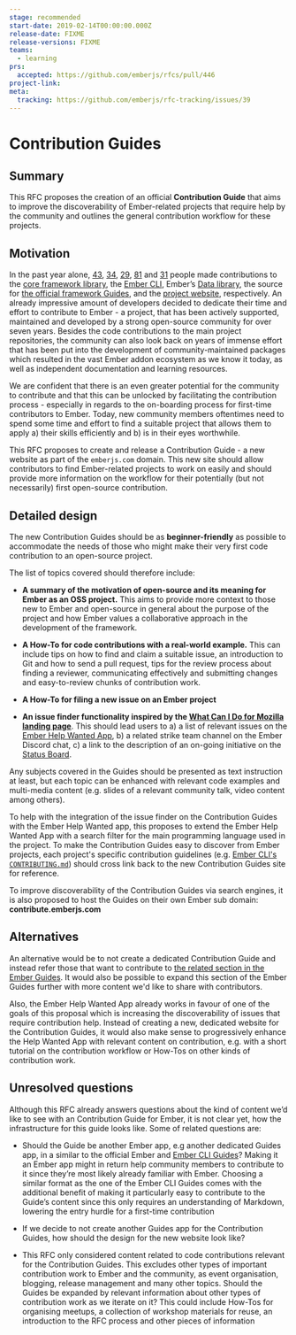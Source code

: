 ```yaml
---
stage: recommended
start-date: 2019-02-14T00:00:00.000Z
release-date: FIXME
release-versions: FIXME
teams:
  - learning
prs:
  accepted: https://github.com/emberjs/rfcs/pull/446
project-link:
meta:
  tracking: https://github.com/emberjs/rfc-tracking/issues/39
---
```


# Contribution Guides

## Summary

This RFC proposes the creation of an official **Contribution Guide** that aims to improve the discoverability of Ember-related projects that require help by the community and outlines the general contribution workflow for these projects.


## Motivation

In the past year alone, [43](https://github.com/emberjs/ember.js/graphs/contributors?from=2018-01-01&to=2019-01-01&type=c), [34](https://github.com/ember-cli/ember-cli/graphs/contributors?from=2018-01-01&to=2019-01-01&type=c), [29](https://github.com/emberjs/data/graphs/contributors?from=2018-01-01&to=2019-01-01&type=c), [81](https://github.com/ember-learn/guides-source/graphs/contributors?from=2018-01-01&to=2019-01-01&type=c) and [31](https://github.com/emberjs/website/graphs/contributors?from=2018-01-01&to=2019-01-01&type=c) people made contributions to the [core framework library](https://github.com/emberjs/ember.js), the [Ember CLI](https://github.com/ember-cli/ember-cli), Ember’s [Data library](https://github.com/emberjs/data), the source for [the official framework Guides](https://github.com/ember-learn/guides-source), and the [project website](https://github.com/emberjs/website), respectively. An already impressive amount of developers decided to dedicate their time and effort to contribute to Ember - a project, that has been actively supported, maintained and developed by a strong open-source community for over seven years. Besides the code contributions to the main project repositories, the community can also look back on years of immense effort that has been put into the development of community-maintained packages which resulted in the vast Ember addon ecosystem as we know it today, as well as independent documentation and learning resources.

We are confident that there is an even greater potential for the community to contribute and that this can be unlocked by facilitating the contribution process - especially in regards to the on-boarding process for first-time contributors to Ember. Today, new community members oftentimes need to spend some time and effort to find a suitable project that allows them to apply a) their skills efficiently and b) is in their eyes worthwhile.

This RFC proposes to create and release a Contribution Guide - a new website as part of the `emberjs.com` domain. This new site should allow contributors to find Ember-related projects to work on easily and should provide more information on the workflow for their potentially (but not necessarily) first open-source contribution.

## Detailed design

The new Contribution Guides should be as **beginner-friendly** as possible to accommodate the needs of those who might make their very first code contribution to an open-source project.

 The list of topics covered should therefore include:

- **A summary of the motivation of open-source and its meaning for Ember as an OSS project.** This aims to provide more context to those new to Ember and open-source in general about the purpose of the project and how Ember values a collaborative approach in the development of the framework.

- **A How-To for code contributions with a real-world example.** This can include tips on how to find and claim a suitable issue, an introduction to Git and how to send a pull request, tips for the review process about finding a reviewer, communicating effectively and submitting changes and easy-to-review chunks of contribution work.

- **A How-To for filing a new issue on an Ember project**

- **An issue finder functionality inspired by the [What Can I Do for Mozilla landing page](https://whatcanidoformozilla.org/#!/progornoprog/teach)**. This should lead users to a) a list of relevant issues on the [Ember Help Wanted App](https://help-wanted.emberjs.com/), b) a related strike team channel on the Ember Discord chat, c) a link to the description of an on-going initiative on the [Status Board](https://emberjs.com/statusboard/).

Any subjects covered in the Guides should be presented as text instruction at least, but each topic can be enhanced with relevant code examples and multi-media content (e.g. slides of a relevant community talk, video content among others).

To help with the integration of the issue finder on the Contribution Guides with the Ember Help Wanted app, this proposes to extend the Ember Help Wanted App with a search filter for the main programming language used in the project. To make the Contribution Guides easy to discover from Ember projects, each project's specific contribution guidelines (e.g. [Ember CLI's `CONTRIBUTING.md`](https://github.com/ember-cli/ember-cli/blob/master/CONTRIBUTING.md)) should cross link back to the new Contribution Guides site for reference.

To improve discoverability of the Contribution Guides via search engines, it is also proposed to host the Guides on their own Ember sub domain: **contribute.emberjs.com**


## Alternatives

An alternative would be to not create a dedicated Contribution Guide and instead refer those that want to contribute to [the related section in the Ember Guides](https://guides.emberjs.com/release/contributing/adding-new-features/). It would also be possible to expand this section of the Ember Guides further with more content we'd like to share with contributors.

Also, the Ember Help Wanted App already works in favour of one of the goals of this proposal which is increasing the discoverability of issues that require contribution help. Instead of creating a new, dedicated website for the Contribution Guides, it would also make sense to progressively enhance the Help Wanted App with relevant content on contribution, e.g. with a short tutorial on the contribution workflow or How-Tos on other kinds of contribution work.

## Unresolved questions

Although this RFC already answers questions about the kind of content we’d like to see with an Contribution Guide for Ember, it is not clear yet, how the infrastructure for this guide looks like. Some of related questions are:

- Should the Guide be another Ember app, e.g another dedicated Guides app, in a similar to the official Ember and [Ember CLI Guides](https://github.com/ember-learn/cli-guides)? Making it an Ember app might in return help community members to contribute to it since they’re most likely already familiar with Ember. Choosing a similar format as the one of the Ember CLI Guides comes with the additional benefit of making it particularly easy to contribute to the Guide’s content since this only requires an understanding of Markdown, lowering the entry hurdle for a first-time contribution

- If we decide to not create another Guides app for the Contribution Guides, how should the design for the new website look like?

- This RFC only considered content related to code contributions relevant for the Contribution Guides. This excludes other types of important contribution work to Ember and the community, as event organisation, blogging, release management and many other topics. Should the Guides be expanded by relevant information about other types of contribution work as we iterate on it? This could include How-Tos for organising meetups, a collection of workshop materials for reuse, an introduction to the RFC process and other pieces of information
